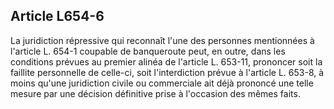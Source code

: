 Article L654-6
----
La juridiction répressive qui reconnaît l'une des personnes mentionnées à
l'article L. 654-1 coupable de banqueroute peut, en outre, dans les conditions
prévues au premier alinéa de l'article L. 653-11, prononcer soit la faillite
personnelle de celle-ci, soit l'interdiction prévue à l'article L. 653-8, à
moins qu'une juridiction civile ou commerciale ait déjà prononcé une telle
mesure par une décision définitive prise à l'occasion des mêmes faits.
